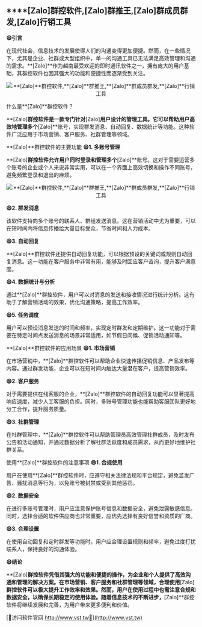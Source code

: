 ## ****[Zalo]**群控软件,**[Zalo]**群推王,**[Zalo]**群成员群发,**[Zalo]**行销工具**
**😄引言**

在现代社会，信息技术的发展使得人们的沟通变得更加便捷。然而，在一些情况下，尤其是企业、社群或大型组织中，单一的沟通工具已无法满足高效管理和沟通的需求。**[Zalo]**作为越南最受欢迎的即时通讯软件之一，拥有庞大的用户基础，其群控软件也因其强大的功能和便捷性而逐渐受到关注。

 <center><img src="https://vst.tw/MP4/tuiguang/png/4.png" alt="**[Zalo]**群控软件,**[Zalo]**群推王,**[Zalo]**群成员群发,**[Zalo]**行销工具"></center>

什么是**[Zalo]**群控软件？

**[Zalo]**群控软件是一款专门针对**[Zalo]**用户设计的管理工具。它可以帮助用户高效地管理多个**[Zalo]**账号，实现群发消息、自动回复、数据统计等功能。这种软件广泛应用于市场营销、客户服务、社群管理等领域。

**[Zalo]**群控软件的主要功能
**😄1. 多账号管理**

**[Zalo]**群控软件允许用户同时登录和管理多个**[Zalo]**账号。这对于需要运营多个账号的企业或个人来说非常实用，可以在一个界面上高效切换和操作不同账号，避免频繁登录和退出的麻烦。

 <center><img src="https://vst.tw/MP4/tuiguang/png/4.png" alt="**[Zalo]**群控软件,**[Zalo]**群推王,**[Zalo]**群成员群发,**[Zalo]**行销工具"></center>

**😄2. 群发消息**

该软件支持向多个账号的联系人、群组发送消息。这在营销活动中尤为重要，可以在短时间内将信息传播给大量目标受众，节省时间和人力成本。

**😄3. 自动回复**

**[Zalo]**群控软件还提供自动回复功能，可以根据预设的关键词或规则自动回复消息。这一功能在客户服务中非常有用，能够及时回应客户咨询，提升客户满意度。

**😄4. 数据统计与分析**

通过**[Zalo]**群控软件，用户可以对消息的发送和接收情况进行统计分析。这有助于了解营销活动的效果，优化沟通策略，提高工作效率。

**😄5. 任务调度**

用户可以预设消息发送的时间和频率，实现定时群发和定期维护。这一功能对于需要在特定时间点发送消息的场景非常适用，如节假日问候、促销活动通知等。

**[Zalo]**群控软件的应用场景
**😄1. 市场营销**

在市场营销中，**[Zalo]**群控软件可以帮助企业快速传播促销信息、产品发布等内容。通过群发功能，企业可以在短时间内触达大量潜在客户，提高营销效率。

**😄2. 客户服务**

对于需要提供在线客服的企业，**[Zalo]**群控软件的自动回复功能可以显著提高响应速度，减少人工客服的负担。同时，多账号管理功能也能帮助客服团队更好地分工合作，提升服务质量。

**😄3. 社群管理**

在社群管理中，**[Zalo]**群控软件可以帮助管理员高效管理社群成员，及时发布公告和活动通知，并通过数据分析了解社群活跃度和成员需求，从而更好地维护社群关系。

使用**[Zalo]**群控软件的注意事项
**😄1. 合规使用**

用户在使用**[Zalo]**群控软件时，应遵守相关法律法规和平台规定，避免滥发广告、骚扰消息等行为，以免账号被封禁或受到其他惩罚。

**😄2. 数据安全**

在进行多账号管理时，用户应注意保护账号信息和数据安全，避免泄露敏感信息。同时，选择合适的软件供应商也非常重要，应优先选择有良好信誉和资质的厂商。

**😄3. 合理设置**

在使用自动回复和定时群发等功能时，用户应合理设置规则和频率，避免过度打扰联系人，保持良好的沟通体验。

**😄结论**

**[Zalo]**群控软件凭借其强大的功能和便捷的操作，为企业和个人提供了高效沟通和管理的解决方案。在市场营销、客户服务和社群管理等领域，合理使用**[Zalo]**群控软件可以极大提升工作效率和效果。然而，用户在使用过程中也需注意合规和数据安全，以确保长期稳定的使用体验。随着信息技术的不断进步，**[Zalo]**群控软件将继续发展和完善，为用户带来更多便利和价值。


[👻访问软件官网 http://www.vst.tw👻](http://www.vst.tw)
